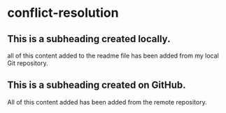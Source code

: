 # conflict-resolution

## This is a subheading created locally.

all of this content added to the readme file has been added from my local Git repository.

## This is a subheading created on GitHub.

All of this content added has been added from the remote repository.
